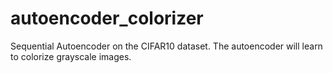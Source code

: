 # autoencoder_colorizer
Sequential Autoencoder on the CIFAR10 dataset.  The autoencoder will learn to colorize grayscale images.
